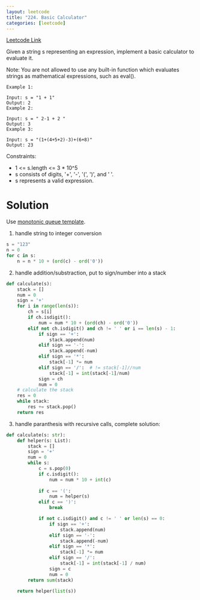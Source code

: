 ```yaml
---
layout: leetcode
title: "224. Basic Calculator"
categories: [leetcode]
---
```


[Leetcode Link](https://leetcode.com/problems/basic-calculator/)

Given a string s representing an expression, implement a basic calculator to evaluate it.

Note: You are not allowed to use any built-in function which evaluates strings as mathematical expressions, such as eval().

 
```
Example 1:

Input: s = "1 + 1"
Output: 2
Example 2:

Input: s = " 2-1 + 2 "
Output: 3
Example 3:

Input: s = "(1+(4+5+2)-3)+(6+8)"
Output: 23
```

Constraints:

* 1 <= s.length <= 3 * 10^5
* s consists of digits, '+', '-', '(', ')', and ' '.
* s represents a valid expression.

# Solution

Use [monotonic queue template](/template/queue_stack/#monotonic-queue-template). 

1. handle string to integer conversion

```python
s = "123"
n = 0
for c in s:
    n = n * 10 + (ord(c) - ord('0'))
```

2. handle addition/substraction, put to sign/number into a stack

```python
def calculate(s):
    stack = []
    num = 0
    sign = '+'
    for i in range(len(s)):
        ch = s[i]
        if ch.isdigit():
            num = num * 10 + (ord(ch) - ord('0'))
        elif not ch.isdigit() and ch != ' ' or i == len(s) - 1:
            if sign == '+':
                stack.append(num)
            elif sign == '-':
                stack.append(-num)
            elif sign == '*':
                stack[-1] *= num
            elif sign == '/':  # != stack[-1]//num
                stack[-1] = int(stack[-1]/num)
            sign = ch
            num = 0
    # calculate the stack
    res = 0
    while stack:
        res += stack.pop()
    return res
```

3. handle paranthesis with recursive calls, complete solution:

```python
def calculate(s: str):
    def helper(s: List):
        stack = []
        sign = '+'
        num = 0
        while s:
            c = s.pop(0)
            if c.isdigit():
                num = num * 10 + int(c)
            
            if c == '(':
                num = helper(s)
            elif c == ')':
                break

            if not c.isdigit() and c != ' ' or len(s) == 0:
                if sign == '+':
                    stack.append(num)
                elif sign == '-':
                    stack.append(-num)
                elif sign == '*':
                    stack[-1] *= num
                elif sign == '/':
                    stack[-1] = int(stack[-1] / num)
                sign = c
                num = 0
        return sum(stack)    

    return helper(list(s))
```
